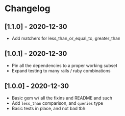 # Changelog

## [1.1.0] - 2020-12-30
- Add matchers for less_than_or_equal_to, greater_than

## [1.0.1] - 2020-12-30
- Pin all the dependencies to a proper working subset
- Expand testing to many rails / ruby combinations

## [1.0.0] - 2020-12-30
- Basic gem w/ all the fixins and README and such
- Add `less_than` comparison, and `queries` type
- Basic tests in place, and not bad tbh
 
